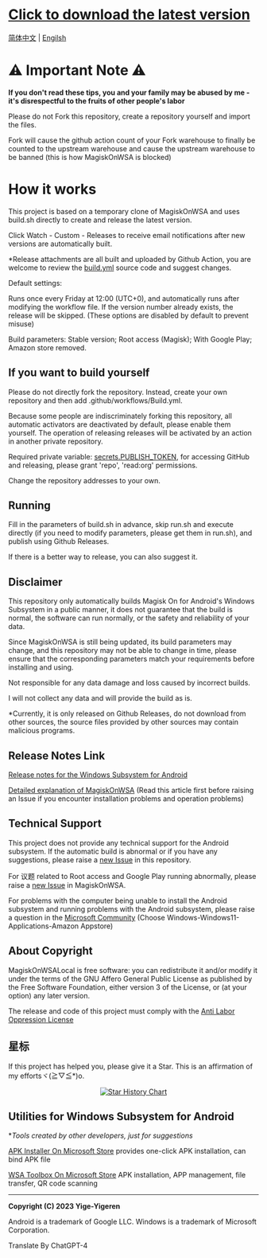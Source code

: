 # [Click to download the latest version](https://github.com/yige-yigeren/MagiskOnWSAOnlineBuild/releases/latest)

[简体中文](README.md) | [Engilsh](READEME_EN.md)

# ⚠️ Important Note ⚠️

**If you don't read these tips, you and your family may be abused by me - it's disrespectful to the fruits of other people's labor**

Please do not Fork this repository, create a repository yourself and import the files.

Fork will cause the github action count of your Fork warehouse to finally be counted to the upstream warehouse and cause the upstream warehouse to be banned (this is how MagiskOnWSA is blocked)

# How it works

This project is based on a temporary clone of MagiskOnWSA and uses build.sh directly to create and release the latest version.

Click Watch - Custom - Releases to receive email notifications after new versions are automatically built.

*Release attachments are all built and uploaded by Github Action, you are welcome to review the [build.yml](https://github.com/yige-yigeren/MagiskOnWSAOnlineBuild/edit/main/.github/workflows/Build.yml) source code and suggest changes.

Default settings:

Runs once every Friday at 12:00 (UTC+0), and automatically runs after modifying the workflow file. If the version number already exists, the release will be skipped. (These options are disabled by default to prevent misuse)

Build parameters: Stable version; Root access (Magisk); With Google Play; Amazon store removed.

## If you want to build yourself

Please do not directly fork the repository. Instead, create your own repository and then add .github/workflows/Build.yml.

Because some people are indiscriminately forking this repository, all automatic activators are deactivated by default, please enable them yourself. The operation of releasing releases will be activated by an action in another private repository.

Required private variable: [secrets.PUBLISH_TOKEN](https://github.com/settings/tokens), for accessing GitHub and releasing, please grant 'repo', 'read:org' permissions.

Change the repository addresses to your own.

## Running

Fill in the parameters of build.sh in advance, skip run.sh and execute directly (if you need to modify parameters, please get them in run.sh), and publish using Github Releases.

If there is a better way to release, you can also suggest it.

## Disclaimer

This repository only automatically builds Magisk On for Android's Windows Subsystem in a public manner, it does not guarantee that the build is normal, the software can run normally, or the safety and reliability of your data.

Since MagiskOnWSA is still being updated, its build parameters may change, and this repository may not be able to change in time, please ensure that the corresponding parameters match your requirements before installing and using.

Not responsible for any data damage and loss caused by incorrect builds.

I will not collect any data and will provide the build as is.

*Currently, it is only released on Github Releases, do not download from other sources, the source files provided by other sources may contain malicious programs.

## Release Notes Link
        
[Release notes for the Windows Subsystem for Android](https://learn.microsoft.com/zh-cn/windows/android/wsa/release-notes)
        
[Detailed explanation of MagiskOnWSA](https://github.com/LSPosed/MagiskOnWSALocal#readme) (Read this article first before raising an Issue if you encounter installation problems and operation problems)
        
## Technical Support
        
This project does not provide any technical support for the Android subsystem. If the automatic build is abnormal or if you have any suggestions, please raise a [new Issue](https://github.com/yige-yigeren/MagiskOnWSAOnlineBuild/issues/new) in this repository.
        
For 议题 related to Root access and Google Play running abnormally, please raise a [new Issue](https://github.com/LSPosed/MagiskOnWSALocal/issues/new/choose) in MagiskOnWSA.

For problems with the computer being unable to install the Android subsystem and running problems with the Android subsystem, please raise a question in the [Microsoft Community](https://answers.microsoft.com/zh-hans/newthread) (Choose Windows-Windows11-Applications-Amazon Appstore)

## About Copyright

MagiskOnWSALocal is free software: you can redistribute it and/or modify it under the terms of the GNU Affero General Public License as published by the Free Software Foundation, either version 3 of the License, or (at your option) any later version.

The release and code of this project must comply with the [Anti Labor Oppression License](https://github.com/yige-yigeren/MagiskOnWSAOnlineBuild/blob/main/Additional_LICENSE_CN)

## 星标

If this project has helped you, please give it a Star. This is an affirmation of my effortsヾ(≧▽≦*)o.

<p align="center">
  <a href="https://star-history.com/#yige-yigeren/MagiskOnWSAOnlineBuild&Date">
    <img src="https://api.star-history.com/svg?repos=yige-yigeren/MagiskOnWSAOnlineBuild&type=Date" alt="Star History Chart">
  </a>
</p>

## Utilities for Windows Subsystem for Android

**Tools created by other developers, just for suggestions*
        
[APK Installer On Microsoft Store](https://www.microsoft.com/store/productId/9P2JFQ43FPPG) provides one-click APK installation, can bind APK file
        
[WSA Toolbox On Microsoft Store](https://www.microsoft.com/store/productId/9PPSP2MKVTGT) APK installation, APP management, file transfer, QR code scanning

---

**Copyright (C) 2023 Yige-Yigeren**

Android is a trademark of Google LLC. Windows is a trademark of Microsoft Corporation.

Translate By ChatGPT-4
